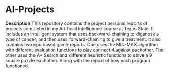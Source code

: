 # AI-Projects
**Description** This repository contains the project personal reports of projects completed in my Artificail Intelligence course at Texas State. It includes an intelligent system that uses backward-chaining to diganose a type of cancer, and then uses forward-chaining to give a treatment. It also contains two cpu based game reports. One uses the MIN-MAX algorithm with different evaluation functions to play connect 4 against eachother. The other uses the A* Search and different heuristic functions to solve a 9 square puzzle eachother. Along with the report of how each program functioned.
